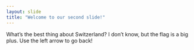 ```yaml
---
layout: slide
title: "Welcome to our second slide!"
---
```

What’s the best thing about Switzerland? I don’t know, but the flag is a big plus.
Use the left arrow to go back!
